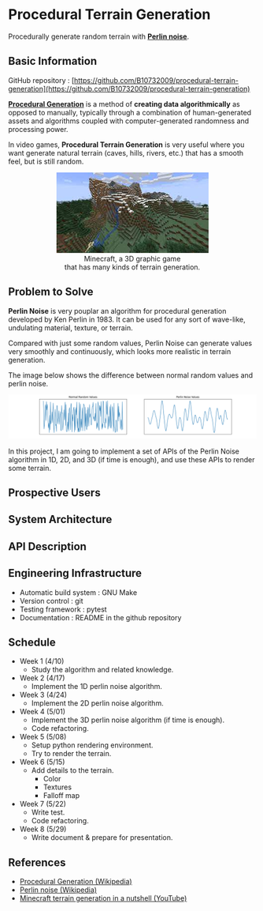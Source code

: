 # Procedural Terrain Generation #

Procedurally generate random terrain with **[Perlin noise](https://en.wikipedia.org/wiki/Perlin_noise)**.

## Basic Information ##

GitHub repository : [https://github.com/B10732009/procedural-terrain-generation](https://github.com/B10732009/procedural-terrain-generation)

**[Procedural Generation](https://en.wikipedia.org/wiki/Procedural_generation)** is a method of **creating data algorithmically** as opposed to manually, typically through a combination of human-generated assets and algorithms coupled with computer-generated randomness and processing power. 

In video games,  **Procedural Terrain Generation** is very useful where you want generate natural terrain (caves, hills, rivers, etc.) that has a smooth feel, but is still random.

<p style="text-align: center;">
    <img src="img/minecraft.png" alt="Compare"><br>
    Minecraft, a 3D graphic game <br>that has many kinds of terrain generation.
</p>

## Problem to Solve ##

**Perlin Noise** is very pouplar an algorithm for procedural generation developed by Ken Perlin in 1983. It can be used for any sort of wave-like, undulating material, texture, or terrain. 

Compared with just some random values, Perlin Noise can generate values very smoothly and continuously, which looks more realistic in terrain generation. 

The image below shows the difference between normal random values and perlin noise.

<p style="text-align: center;">
    <img src="img/compare.png" alt="Minecraft">
</p>

In this project, I am going to implement a set of APIs of the Perlin Noise algorithm in 1D, 2D, and 3D (if time is enough), and use these APIs to render some terrain.

## Prospective Users ##

## System Architecture ##

## API Description ##

## Engineering Infrastructure ##

- Automatic build system : GNU Make
- Version control : git
- Testing framework : pytest
- Documentation : README in the github repository 

## Schedule ##

- Week 1 (4/10)
    - Study the algorithm and related knowledge.
- Week 2 (4/17)
    - Implement the 1D perlin noise algorithm.
- Week 3 (4/24)
    - Implement the 2D perlin noise algorithm.
- Week 4 (5/01)
    - Implement the 3D perlin noise algorithm (if time is enough).
    - Code refactoring.
- Week 5 (5/08)
    - Setup python rendering environment.
    - Try to render the terrain.
- Week 6 (5/15)
    - Add details to the terrain.
        - Color
        - Textures
        - Falloff map
- Week 7 (5/22)
    - Write test.
    - Code refactoring.
- Week 8 (5/29)
    - Write document & prepare for presentation. 

## References ##

- [Procedural Generation (Wikipedia)](https://en.wikipedia.org/wiki/Procedural_generation)
- [Perlin noise (Wikipedia)](https://en.wikipedia.org/wiki/Perlin_noise)
- [Minecraft terrain generation in a nutshell (YouTube)](https://www.youtube.com/watch?v=CSa5O6knuwI)